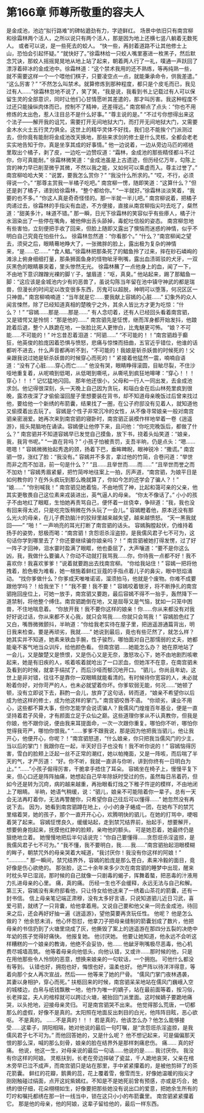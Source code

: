 # 第166章 师尊所敬重的容夫人
是金成池，池边“拟行路难”的碑帖遒劲有力，字迹鲜红。
场景中依旧只有南宫柳和徐霜林两个活人，之所以说只有两个活人，那是因为地上还横七竖八躺着无数死人。
或者可以说，是一些死去的蛟人。
“快一些，再封着道路不让其他修士上山，恐怕会引起怀疑。”
“就快好了。”徐霜林给一只蛟人嘴里塞进一枚黑子，然后默念咒诀，那蛟人摇摇晃晃地从地上站了起来，朝着两人行了一礼，噗通一声跃回了漂浮着碎冰的金成池中。徐霜林道：“这个禁术我用的还不熟练，等再纯熟一些，就不需要这样一个一个喂他们棋子，只要凌空点一点，就能秉承命令，供我差遣。”
“这么厉害？”
“不然怎么叫禁术。就算修炼到那种程度，都只是个皮毛而已，我见过有人……”徐霜林忽地不说了，笑了笑，“我是说，我看到书上记载过有人可以保留生灵的全部意识，同时让他们心甘情愿听其差遣的，那才叫厉害。我这种程度不过还只能操纵肉体而已，控制不了精神，还差得远。”
南宫柳点了点头：“你也不用修炼的太出色，惹人注目总不是什么好事。”
“尊主说的是。”
“不过亏你想得出来这个法子——解开我的诅咒，需要打开无间地狱大门，而打开无间地狱大门，又需要金木水火土五行灵力俱全。这世上的精华灵体不好找，我们总不能挨个门派测过去，但你竟有能耐将金成池改天换地，那些来求剑的修士是什么灵核，全都会老老实实地告知于你，真是坐享其成的好事情。”
他一边说着，一边从旁边马匹的褡裢里取出个橘子，剥了皮，一边吃一边赞叹道：“霜林，金成池的那些精怪都斗不过你，你可真能耐。”
徐霜林微笑道：“金成池虽是上古遗迹，但历经亿万年，勾陈上宫的神力早已削至微乎其微，不然以我之能，又如何可以乘虚而入。尊主过誉了。”
南宫柳哈哈大笑：“说罢，要我怎么赏你？”
“我没什么所求的。”
“哎，不行，必须得说一个。”
“那尊主赏我一半橘子吃吧。”
南宫柳一愣，随即笑道：“这算什么？”但还是剥了橘子，递到给徐霜林，“整个都给你。”
“一半就好。”徐霜林淡淡笑着，“我要的也不多。”
“你这人真是奇奇怪怪的。那一半就一半儿吧。”
南宫柳说着，把橘子肉递过去，徐霜林的手指尖有血迹，不方便接，直接从南宫柳指尖叼去吃了，粲然道：“甜美多汁，味道不错。”
那一瞬，日光下徐霜林的笑容似乎有些瘆人，橘子汁水洇染出了一些停在嘴角，被他伸出舌头舔掉，毒蛇吐信般的姿态。
南宫柳忽地有些害怕，立刻便把手收了回来，但脸上随即又露出了懊恼而迷惑的神情，似乎不明白自己究竟在怕些什么。
徐霜林忽然道：“你看那个。”
“什么？”南宫柳闻之望去，须臾之后，眼睛蓦地睁大了，一张微胖的脸上，露出极为复杂的神情来，“是……它……”
“食人鲳。”徐霜林把那条死了的鲳鱼拎了过来，摔在砂石嶙峋的滩涂上俯身细细打量，那条狮面鱼身的怪物呲牙咧嘴，露出血渍斑驳的犬牙，一双灰黑色的眼睛暴突着，里头惨然无光。
徐霜林蘸了一点他身上的血，闻了一下，不由地下意识蹭蹭光裸的脚丫子，皱眉道：“呕，真臭。”
他站起来，踢了那鲳鱼一脚：“这应该是金城池内少有的恶兽了，虽说勾陈当年留在池中镇守神武的都是瑞兽，但漫长的时间足以改变很多东西，厉鬼可以超脱，神明可以堕落，何况区区一只神兽。”
南宫柳喃喃道：“当年就是它……要我献上容嫣的心脏……”
幻象外的众人闻言悚然，除了已经知道真相的楚晚宁之外，其余人皆比方才更为吃惊：“什么？！”
“容嫣……那是……那是……”
有人念叨着，还有人已经回头看着南宫驷，又是错愕又是怜悯：“那是他的……”
南宫驷先是怔愣，继而浑身都开始发抖，他踉跄着后退，整个人跌跪在地，一张脸比死人更惨白，比鬼魅更可怖。
“娘？不可能……不可能的！”
叶忘昔忍着泪道：“阿驷……”
“不可能的！！”南宫驷趋于癫狂，他英俊的脸庞因着恐惧与愤怒，悲痛与惊悚而扭曲，五官近乎错位，他谁的话都听不进去，什么声音都再听不到，“不可能的！我娘是斩杀妖兽的时候死的！父亲跟我说过她是斩杀妖兽的时候穿心而死的！”
紧接着他猛然一震，喃喃自语道：“没有了心脏……穿心而亡……”
他没有哭，眼睛睁得滚圆，目眦尽裂，不住沙哑地重复着，从呢喃到低喝，从低喝到嘶吼，从嘶吼到疯狂地嗥哮：“穿心！！！穿心！！！”
记忆猛地闪回。
那年他还很小，父母和一行人一同出发，去金成池求剑。他记得很深刻，头一天晚上自己因为贪玩，和瑙白金在后山林苑里疯到很晚，露浓夜深了才偷偷溜回屋子里想要装在背书，却不知道母亲晚饭过后曾来找过他，要给他一个新绣的布箭囊，结果找了一圈，在公子府邸没有见着人，就知道他又偷摸着出去玩了。
容嫣是个性子非常沉冷的女性，从不像寻常娘亲一般对南宫驷亲密溺爱。她再次来到南宫驷的寝卧时，南宫驷正装模作样地举着一卷《逍遥游》，摇头晃脑地在诵读。容嫣便让他停下来，且问他：“你吃完晚饭后，都做了什么？”
南宫驷并不知道容嫣早已发觉自己摸鱼，放下书，挠着头灿笑道：“娘亲，我，我背书呢。”
“一直在背吗？”
小孩子怕被责罚，支吾半晌，仍是点头：“嗯……嗯嗯！”
容嫣微微抬起秀逸的颈，扬着下巴，垂眸睥睨，眼神锐冷：“撒谎。”
南宫驷一惊，涨红了脸：“我没有。”
容嫣并不多言，拿过他的竹简，合卷问道：“举世而非之而不加沮，前一句是什么？”
“且……且举世而……而……”
“且举世而誉之而不加劝！”容嫣秀眉紧颦，把竹简哗地往案上一拍，厉声道，“南宫驷，为娘平日是如何教你的？在外头疯玩到那么晚就算了，你如今怎的还学会了骗人？！”
“娘……”
“你别喊我！”
南宫驷见她着恼，不由地慌了神，比起和蔼可亲的父亲，他其实更敬畏自己这位素来戎装进出，英气逼人的母亲。
“你太不像话了。”
小小的孩子不由地红了眼眶，生怕她再责骂自己，便怀着一丝侥幸，争辩道：“我，我也没有回来得太迟，只是吃完饭稍微在外头玩了一会儿。”
容嫣瞪着他，原本还没有那么光火的母亲，在儿子费劲脑汁的狡辩里越来越失望，越来越愤怒。
“天一黑我就回——”
“啪！”
一声响亮的耳光打断了南宫驷的话头。
容嫣胸膛起伏，仍维持着扬手的姿势，怒极而喝：“南宫驷！贪怨诳杀淫盗掠，是我儒风君子七不可为，这句话你学到哪里去了？你还要继续骗你娘亲吗？！”
南宫驷被她打得发愣，过了好一阵子才回神，泪水霎时盈满了眼眶，他也委屈了，大声嚷道：“要不是你这么凶，我，我做什么要骗人？你动不动就打我骂我……你，你待我一点都不好！我不喜欢你！我喜欢爹爹！”说着就要跑出去找南宫柳。
“你给我站住！”
容嫣一把将他拽着，脸色极为难看，她一根施着鲜红豆蔻的手指点着儿子的鼻尖，眼中怒焰涌动。
“找你爹做什么？你爹成天唯唯诺诺，溜须拍马，他就是个废物。你难不成要跟他学吗？！给我坐下！”
“我不要！我不要！”
容嫣咬着银牙，将不断挣扎的南宫驷拖回座位上，可她一放手，南宫驷又要跑，最后容嫣不得不一抬手，轰然降下一道禁制，将他整个缚住。南宫驷跪倒在地，又是屈辱又是气恼，犹如一只笼中困兽，不住地喘息着。
“你放开我！我不要你这样的娘亲！你……你从来都没有对我好好说过话，你从来都不关心我，就只会骂我……你就只会骂我！”
容嫣脸色红了又白，嘴唇微微颤抖，半晌道：“你给我老实待在屋子里，把逍遥游通篇背出，明日我来检查。要是再顽劣，我就……”
她说到最后，竟也有些茫然了，就怎么样？她其实并不知道，她素来铁血手腕，性子骏烈，哪怕面对自己那懦弱的丈夫，她都能毫不客气地当众训斥，给他颜色看。
但南宫驷……她能怎么办？
她在原地站了一会儿，又是酸楚又是愤恨，又是伤心又是无奈，激怒攻心下，她不由地剧烈咳嗽起来，她是有旧疾的人，咳着咳着就呛出了一口淤血，但她浑不在意，在南宫驷未及看到的时候，就拿手绢拭了，而后沙哑而郁沉地开口。
“驷儿，你尚且年幼，这世上是非对错，往往不是靠你一双眼睛就能看清的。有时候待你宽容的人，未必就盼着你好，对你苛严的人，也未必就望着你坏。你爹软弱无能，何况……”她顿了顿，没有立即说下去，斟酌一会儿，放弃了这句话，转而道，“娘亲不希望你以后成为他这样的修士，成为他这样的掌门。”
南宫驷咬唇不语。
“你顽劣，课业不用心，这些都不算大事，但你怎能学会说谎骗人？我儒风门煌煌百年基业，便是一直坚持着君子风骨，才有颜面立足于众仙之巅。这些道理你爹从不认真教你，但我是你娘，他不跟你说，便由我来耳提面命，一次一次跟你重复。哪怕你不听，哪怕你觉得我苛严，哪怕你恨我。”
“……爹爹不跟我说，那是因为他把我当驷儿，他让我开心，他便开心，你呢？！”南宫驷怒道，“什么娘亲，你只把我当儒风门的少主，当以后的掌门！我跟你在一起，半天好日子也没有！我不听你说的！”
容嫣恼得厉害，雪白的脸颊上泛起一丝不正常的潮红，她以帕掩面，又是一阵咳，而后喘了半天的气，才严厉道：
“好。你不听，我就一直讲与你听，讲到你终有一日明白为止。”
“……”小孩子倔得厉害，干脆拿手捂住了耳朵。
容嫣坐在椅子上，慢慢平复下来，但心口还是阵阵抽痛，她想起自己早年除妖时受过的伤，虽然每日吊着药，但如今还是转为沉疴，病的越来越重，再抬眼看灯烛之下稚子忤逆的模样，不由地闭上了眼睛。
半晌，她语气稍缓，说：“驷儿，娘亲不可能陪着你一辈子。总有一天会无法再盯着你，无法再警醒你，只希望你自己往后可以懂得……”
她忽然没有再说下去。
因为，她看到南宫驷蹲在地上，小小的身子蜷成一团，在她布下的禁咒里缩着哭，她的孩子，那个一直开开心心，欢腾明快的驷儿，在她的打骂中，哽咽着哭了起来。
容嫣怔愣良久，缓缓站起，走到禁咒结界前，抬起手，想要解开，想要俯身抱起来，抚摸他红肿的脸颊，亲吻他的额头。
可是她忍着，她最终仍是狠绝地立着。
她慢慢地把后半句话说完：“你自己要懂得……贪怨诳杀淫盗掠，是我儒风君子七不可为。”
“我不懂，我不要明白，我……我……”南宫驷抬起泪眼模糊的眸子，朝禁咒外的母亲哭着大喊道，“我讨厌你！我没有你这样的阿娘！”
“…………”
那一瞬间，禁咒结界外，容嫣的脸庞是那么苍白，素来冷毅的面目，竟好像是伤心欲绝的。
那张脸，这二十余年来多少次在南宫驷的睡梦中出现，醒来时枕头早已湿润，那时候的自己就像一只剧毒的蝎子，挥舞着螯，把恶毒的汁液用力扎进母亲的心里。
痛，真的痛。
历经一生也不会缓释，永远无法与自己和解。
第三天，容嫣没有来府邸看他，只让侍女给他送来了一绣着山茶花的箭囊，还有一封书信。
信上母亲笔记端正肃穆，没有太多好言语，只说知道驷儿近日习武，喜爱弓箭，就绣了一只背囊，给他拿着用。又说自己要和他父亲一同去金成池，待回来之后，还会再好好抽一遍《逍遥游》，望他莫要再贪玩任性。
他呢？
他是怎么做的？
他余怒未消，他心怀怨怼，他拿刀子把母亲缝制的箭囊划成了数片，他把母亲的书信扔到了火塘里烧成了灰，他撕毁了案上的逍遥游在那四分五裂的决绝中年幼的孩子觉得好痛快。
他报复她。
他讨厌她。
他要让她知道，他永远不会听这样糟糕的一个娘亲的教诲，他绝不会妥协，他……
他龇牙咧嘴极尽恶毒，他心机费尽城墙高筑。
他等着母亲向他低头，向他认错，又或许……那时候的他，只是在用他那些令人怜悯的恶意，想换来娘亲的一句软话，一个拥抱。
可他什么都没有等到。
认错也好，拥抱也好，悔恨也好，温柔也好。
他严阵以待洋洋得意，等着向那个女人再次宣战，然后——
他等来了她的尸骨。
“儒风门掌门夜林遇袭，其妻以身相护，穿心而死。”
扶柩回来的时候，南宫驷呆呆地站在儒风门巍峨入空的城楼边，白帛与纸钱飘散一地，他作为唯一的嫡子，站在最前面等着，按习俗，长老摔盆，夫人的棺椁就可以跨过火塘，被抬回门派里面。这时候嫡子要跪地痛哭，以头抢地，迎接母亲灵归。
可是南宫驷哭不出来。
他觉得那么荒唐，一切都那么的虚假，好像不是真的。太阳照在地面反出刺目的白光，他阵阵目眩，恶心欲呕。
不是真的。
……不是真的！！！
若是真的，他该怎么办？他怎么能够接受……这辈子，阴阳相隔，她对他说的最后一句叮嘱，是“贪怨诳杀淫盗掠，是我儒风君子七不可为。”
而他回答她的，又是什么呢？
他不想记起来，可是偏偏那天恨的那么深，喊的那么刻骨，娘亲的脸在结界外是那样刺痛悲伤。
痛……
真的好痛。
他说，他这一生，对母亲说的最后一句话……他说的是……
我讨厌你。
我没有你这样的阿娘。
灵柩扶到，长老在旁边摔破了瓷盆，千人跪地哀哭，父亲在棺木旁早已泣不成声，而南宫驷只是站在那里，手中紧紧攥着的，是被他剪碎了的茶花箭囊。
鲜红的花瓣，鹅黄的蕊，花上覆着雪，傲雪而生，好像她温暖的指尖才刚刚触碰过绢面，点开这姹紫嫣红。不知是不是她死前曾有预感，亦或是巧合，她绣的很仔细，花朵栩栩如生，好像要把那些她没有说出口的爱意，把她余生所有的叮咛和嘱托都绣在那一针一线当中，锁在这只小小的布箭囊里。
南宫驷紧紧攥着它。
那是他的母亲，他的阿娘，这辈子留给他的，最后一样东西。
